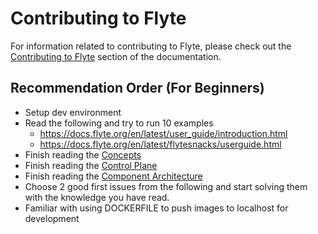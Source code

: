 # Contributing to Flyte

For information related to contributing to Flyte, please check out the [Contributing to Flyte](https://docs.flyte.org/en/latest/community/contribute/index.html) section of the documentation.

## Recommendation Order (For Beginners)
* Setup dev environment 
* Read the following and try to run 10 examples
    * https://docs.flyte.org/en/latest/user_guide/introduction.html
    * https://docs.flyte.org/en/latest/flytesnacks/userguide.html
* Finish reading the [Concepts](https://docs.flyte.org/en/latest/user_guide/concepts/main_concepts/index.html)
* Finish reading the [Control Plane](https://docs.flyte.org/en/latest/user_guide/concepts/control_plane/index.html)
* Finish reading the [Component Architecture](https://docs.flyte.org/en/latest/user_guide/concepts/component_architecture/index.html)
* Choose 2 good first issues from the following and start solving them with the knowledge you have read.
* Familiar with using DOCKERFILE to push images to localhost for development
